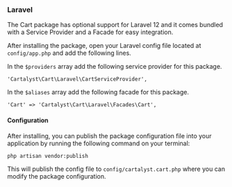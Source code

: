 ### Laravel

The Cart package has optional support for Laravel 12 and it comes bundled with a Service Provider and a Facade for easy integration.

After installing the package, open your Laravel config file located at `config/app.php` and add the following lines.

In the `$providers` array add the following service provider for this package.

	'Cartalyst\Cart\Laravel\CartServiceProvider',

In the `$aliases` array add the following facade for this package.

	'Cart' => 'Cartalyst\Cart\Laravel\Facades\Cart',

#### Configuration

After installing, you can publish the package configuration file into your application by running the following command on your terminal:

	php artisan vendor:publish

This will publish the config file to `config/cartalyst.cart.php` where you can modify the package configuration.
